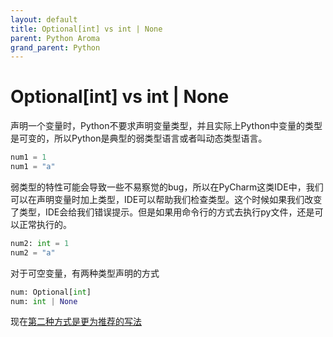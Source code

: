 ```yaml
---
layout: default
title: Optional[int] vs int | None
parent: Python Aroma
grand_parent: Python
---
```


# Optional[int] vs int | None

声明一个变量时，Python不要求声明变量类型，并且实际上Python中变量的类型是可变的，所以Python是典型的弱类型语言或者叫动态类型语言。

```python
num1 = 1
num1 = "a"
```

弱类型的特性可能会导致一些不易察觉的bug，所以在PyCharm这类IDE中，我们可以在声明变量时加上类型，IDE可以帮助我们检查类型。这个时候如果我们改变了类型，IDE会给我们错误提示。但是如果用命令行的方式去执行py文件，还是可以正常执行的。

```python
num2: int = 1
num2 = "a"
```

对于可空变量，有两种类型声明的方式

```python
num: Optional[int]
num: int | None
```
现在[第二种方式是更为推荐的写法](https://stackoverflow.com/questions/69440494/python-3-10-optionaltype-or-type-none)